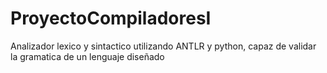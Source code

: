 # ProyectoCompiladoresI
Analizador lexico y sintactico utilizando ANTLR y python, capaz de validar la gramatica de un lenguaje diseñado
